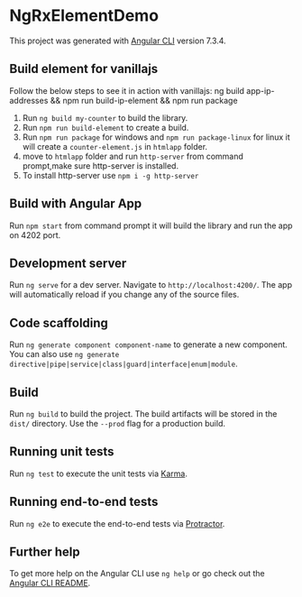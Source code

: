 # NgRxElementDemo

This project was generated with [Angular CLI](https://github.com/angular/angular-cli) version 7.3.4.

## Build element for vanillajs

Follow the below steps to see it in action with vanillajs:
ng build app-ip-addresses && npm run build-ip-element && npm run package
1. Run `ng build my-counter` to build the library.
2. Run `npm run build-element` to create a build.
3. Run `npm run package` for windows and `npm run package-linux` for linux it will create a `counter-element.js` in `htmlapp` folder.
4. move to `htmlapp` folder and run `http-server` from command prompt,make sure http-server is installed.
5. To install http-server use `npm i -g http-server`

## Build with Angular App

Run `npm start` from command prompt it will build the library and run the app on 4202 port.

## Development server

Run `ng serve` for a dev server. Navigate to `http://localhost:4200/`. The app will automatically reload if you change any of the source files.

## Code scaffolding

Run `ng generate component component-name` to generate a new component. You can also use `ng generate directive|pipe|service|class|guard|interface|enum|module`.

## Build

Run `ng build` to build the project. The build artifacts will be stored in the `dist/` directory. Use the `--prod` flag for a production build.

## Running unit tests

Run `ng test` to execute the unit tests via [Karma](https://karma-runner.github.io).

## Running end-to-end tests

Run `ng e2e` to execute the end-to-end tests via [Protractor](http://www.protractortest.org/).

## Further help

To get more help on the Angular CLI use `ng help` or go check out the [Angular CLI README](https://github.com/angular/angular-cli/blob/master/README.md).
